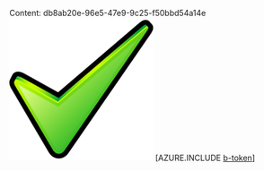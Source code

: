 Content: db8ab20e-96e5-47e9-9c25-f50bbd54a14e![image](fc7bc8b7-8638-437e-953b-14c11f99ebab.png)
[AZURE.INCLUDE [b-token](56425c59-cc5a-4e28-94c5-39483d3b9ca7.md)]
